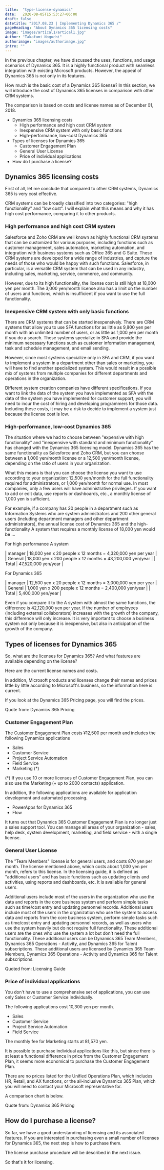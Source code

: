 ```yaml
---
title:  "type-license-dynamics"
date:   2020-08-05T15:53:27+06:00
draft: false
datetitle: "2017.08.23 | Implementing Dynamics 365 /"
pageHeading: "About Dynamics 365 licensing costs"
image: "images/artical1/artical1.jpg"
Author: "Takafumi Noguchi"
authorimage: "images/authorimage.jpg"
intro: ""
---
```

<!-- Intro  -->
In the previous chapter, we have discussed the uses, functions, and usage scenarios of Dynamics 365. It is a highly functional product with seamless integration with existing Microsoft products. However, the appeal of Dynamics 365 is not only in its features.

How much is the basic cost of a Dynamics 365 license? In this section, we will introduce the cost of Dynamics 365 licenses in comparison with other CRM systems.

The comparison is based on costs and license names as of December 01, 2018.

<!-- Table Of Content -->

* Dynamics 365 licensing costs
  * High performance and high cost CRM system
  * Inexpensive CRM system with only basic functions
  * High-performance, low-cost Dynamics 365
* Types of licenses for Dynamics 365
  * Customer Engagement Plan
  * General User License
  * Price of individual applications
* How do I purchase a license?


## Dynamics 365 licensing costs
First of all, let me conclude that compared to other CRM systems, Dynamics 365 is very cost effective.

CRM systems can be broadly classified into two categories: "high functionality" and "low cost". I will explain what this means and why it has high cost performance, comparing it to other products.

### High performance and high cost CRM system
Salesforce and Zoho CRM are well known as highly functional CRM systems that can be customized for various purposes, including functions such as customer management, sales automation, marketing automation, and integration with business systems such as Office 365 and G Suite. These CRM systems are developed for a wide range of industries, and capture the needs of those who would be happy with such functions. Salesforce, in particular, is a versatile CRM system that can be used in any industry, including sales, marketing, service, commerce, and community.

However, due to its high functionality, the license cost is still high at 18,000 yen per month. The 3,000 yen/month license also has a limit on the number of users and functions, which is insufficient if you want to use the full functionality.

### Inexpensive CRM system with only basic functions

There are CRM systems that can be started inexpensively. There are CRM systems that allow you to use SFA functions for as little as 9,800 yen per month with an unlimited number of users, or as little as 1,000 yen per month if you do a search. These systems specialize in SFA and provide the minimum necessary functions such as customer information management, task and schedule management, and email sending.

However, since most systems specialize only in SFA and CRM, if you want to implement a system in a department other than sales or marketing, you will have to find another specialized system. This would result in a possible mix of systems from multiple companies for different departments and operations in the organization.

Different system creation companies have different specifications. If you want to link the data of the system you have implemented as SFA with the data of the system you have implemented for customer support, you will need to incur the cost of hiring and developing programmers for those data. Including these costs, it may be a risk to decide to implement a system just because the license cost is low.

### High-performance, low-cost Dynamics 365
The situation where we had to choose between "expensive with high functionality" and "inexpensive with standard and minimum functionality" has changed with the Dynamics 365 licensing model. Dynamics 365 has the same functionality as Salesforce and Zoho CRM, but you can choose between a 1,000 yen/month license or a 12,500 yen/month license, depending on the ratio of users in your organization.

What this means is that you can choose the license you want to use according to your organization: 12,500 yen/month for the full functionality required for administrators, or 1,000 yen/month for normal use. In most companies, only a few users will have administrative privileges. If you want to add or edit data, use reports or dashboards, etc., a monthly license of 1,000 yen is sufficient.

For example, if a company has 20 people in a department such as Information Systems who are system administrators and 200 other general users (including department managers and other department administrators), the annual license cost of Dynamics 365 and the high-functionality A system that requires a monthly license of 18,000 yen would be ...

For high performance A system

|  manager | 18,000 yen x 20 people x 12 months = 4,320,000 yen per year |
| General  | 18,000 yen x 200 people x 12 months = 43,200,000 yen/year |
| Total  | 47,520,000 yen/year  |


For Dynamics 365

|  manager |  12,500 yen x 20 people x 12 months = 3,000,000 yen per year |
| General  | 1,000 yen x 200 people x 12 months = 2,400,000 yen/year |
| Total  | 5,400,000 yen/year  |


Even if you compare it to the A system with almost the same functions, the difference is 42,120,000 yen per year. If the number of employees (including external collaborators) increases with the growth of the company, this difference will only increase. It is very important to choose a business system not only because it is inexpensive, but also in anticipation of the growth of the company.

## Types of licenses for Dynamics 365
So, what are the licenses for Dynamics 365? And what features are available depending on the license?

Here are the current license names and costs.

In addition, Microsoft products and licenses change their names and prices little by little according to Microsoft's business, so the information here is current.

If you look at the Dynamics 365 Pricing page, you will find the prices.
<!-- Image= d-price.png  -->

Quote from: Dynamics 365 Pricing 

### Customer Engagement Plan
The Customer Engagement Plan costs ¥12,500 per month and includes the following Dynamics applications
* Sales
* Customer Service
* Project Service Automation
* Field Service
* Marketing (*)
  
(*) If you use 10 or more licenses of Customer Engagement Plan, you can also use the Marketing (+ up to 2000 contacts) application.

In addition, the following applications are available for application development and automated processing.
* PowerApps for Dynamics 365
* Flow

It turns out that Dynamics 365 Customer Engagement Plan is no longer just a sales support tool. You can manage all areas of your organization - sales, help desk, system development, marketing, and field service - with a single license.

### General User License
The "Team Members" license is for general users, and costs 870 yen per month. The license mentioned above, which costs about 1,000 yen per month, refers to this license. In the licensing guide, it is defined as "additional users" and has basic functions such as updating clients and activities, using reports and dashboards, etc. It is available for general users.


<!-- Quote Box -->
Additional users include most of the users in the organization who use the data and reports in the core business system and perform simple tasks such as time/cost entry and updating personnel records.
Additional users include most of the users in the organization who use the system to access data and reports from the core business system, perform simple tasks such as time/cost entry and updating personnel records, as well as users who use the system heavily but do not require full functionality.
These additional users are the ones who use the system a lot but don't need the full functionality. These additional users can be Dynamics 365
Team Members, Dynamics 365 Operations - Activity, and Dynamics 365 for Talent subscriptions.
These additional users are licensed by Dynamics 365 Team Members, Dynamics 365 Operations - Activity and Dynamics 365 for Talent subscriptions.


Quoted from: Licensing Guide

### Price of individual applications

You don't have to use a comprehensive set of applications, you can use only Sales or Customer Service individually.

The following applications cost 10,300 yen per month.
* Sales
* Customer Service
* Project Service Automation
* Field Service 


The monthly fee for Marketing starts at 81,570 yen.

It is possible to purchase individual applications like this, but since there is at least a functional difference in price from the Customer Engagement Plan, it seems more economical to purchase the Customer Engagement Plan.

There are no prices listed for the Unified Operations Plan, which includes HR, Retail, and AX functions, or the all-inclusive Dynamics 365 Plan, which you will need to contact your Microsoft representative for.

<!-- Image= d-price-1.png -->

A comparison chart is below.
<!-- Image d-price-2.png -->

Quote from: Dynamics 365 Pricing 

## How do I purchase a license?
So far, we have a good understanding of licensing and its associated features. If you are interested in purchasing even a small number of licenses for Dynamics 365, the next step is how to purchase them.

The license purchase procedure will be described in the next issue.

So that's it for licensing.